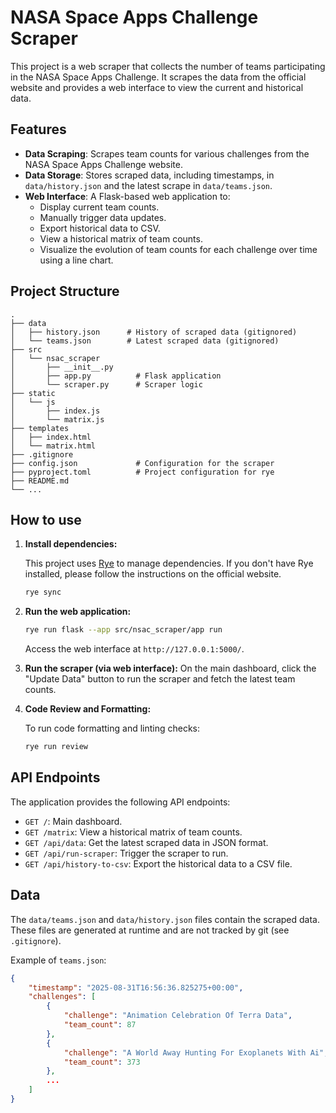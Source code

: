 # NASA Space Apps Challenge Scraper

This project is a web scraper that collects the number of teams participating in the NASA Space Apps Challenge. It scrapes the data from the official website and provides a web interface to view the current and historical data.

## Features

*   **Data Scraping**: Scrapes team counts for various challenges from the NASA Space Apps Challenge website.
*   **Data Storage**: Stores scraped data, including timestamps, in `data/history.json` and the latest scrape in `data/teams.json`.
*   **Web Interface**: A Flask-based web application to:
    *   Display current team counts.
    *   Manually trigger data updates.
    *   Export historical data to CSV.
    *   View a historical matrix of team counts.
    *   Visualize the evolution of team counts for each challenge over time using a line chart.

## Project Structure

```
.
├── data
│   ├── history.json      # History of scraped data (gitignored)
│   └── teams.json        # Latest scraped data (gitignored)
├── src
│   └── nsac_scraper
│       ├── __init__.py
│       ├── app.py          # Flask application
│       └── scraper.py      # Scraper logic
├── static
│   └── js
│       ├── index.js
│       └── matrix.js
├── templates
│   ├── index.html
│   └── matrix.html
├── .gitignore
├── config.json             # Configuration for the scraper
├── pyproject.toml          # Project configuration for rye
├── README.md
└── ...
```

## How to use

1.  **Install dependencies:**

    This project uses [Rye](https://rye-up.com/) to manage dependencies. If you don't have Rye installed, please follow the instructions on the official website.

    ```bash
    rye sync
    ```

2.  **Run the web application:**

    ```bash
    rye run flask --app src/nsac_scraper/app run
    ```
    Access the web interface at `http://127.0.0.1:5000/`.

3.  **Run the scraper (via web interface):**
    On the main dashboard, click the "Update Data" button to run the scraper and fetch the latest team counts.

4.  **Code Review and Formatting:**

    To run code formatting and linting checks:
    ```bash
    rye run review
    ```

## API Endpoints

The application provides the following API endpoints:

*   `GET /`: Main dashboard.
*   `GET /matrix`: View a historical matrix of team counts.
*   `GET /api/data`: Get the latest scraped data in JSON format.
*   `GET /api/run-scraper`: Trigger the scraper to run.
*   `GET /api/history-to-csv`: Export the historical data to a CSV file.

## Data

The `data/teams.json` and `data/history.json` files contain the scraped data. These files are generated at runtime and are not tracked by git (see `.gitignore`).

Example of `teams.json`:
```json
{
    "timestamp": "2025-08-31T16:56:36.825275+00:00",
    "challenges": [
        {
            "challenge": "Animation Celebration Of Terra Data",
            "team_count": 87
        },
        {
            "challenge": "A World Away Hunting For Exoplanets With Ai",
            "team_count": 373
        },
        ...
    ]
}
```